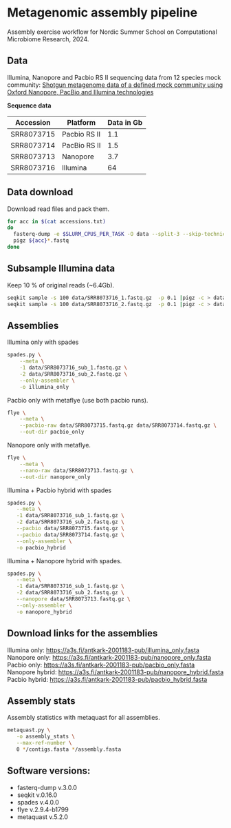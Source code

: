 # Metagenomic assembly pipeline

Assembly exercise workflow for Nordic Summer School on Computational Microbiome Research, 2024. 

## Data

Illumina, Nanopore and Pacbio RS II sequencing data from 12 species mock community: 
[Shotgun metagenome data of a defined mock community using Oxford Nanopore, PacBio and Illumina technologies](https://doi.org/10.1038/s41597-019-0287-z)

__Sequence data__

| Accession   | Platform | Data in Gb |
| -------- | ------- | --- 
| SRR8073715 | Pacbio RS II | 1.1 |
| SRR8073714 | PacBio RS II | 1.5 |
| SRR8073713 | Nanopore | 3.7 |
| SRR8073716 | Illumina | 64 |

## Data download 

Download read files and pack them.

```bash
for acc in $(cat accessions.txt)
do	
  fasterq-dump -e $SLURM_CPUS_PER_TASK -O data --split-3 --skip-technical --progress $acc
  pigz ${acc}*.fastq
done
```

## Subsample Illumina data

Keep 10 % of original reads (~6.4Gb).

```bash
seqkit sample -s 100 data/SRR8073716_1.fastq.gz  -p 0.1 |pigz -c > data/SRR8073716_sub_1.fastq.gz
seqkit sample -s 100 data/SRR8073716_2.fastq.gz  -p 0.1 |pigz -c > data/SRR8073716_sub_2.fastq.gz
```

## Assemblies

Illumina only with spades

```bash
spades.py \
    --meta \
    -1 data/SRR8073716_sub_1.fastq.gz \
    -2 data/SRR8073716_sub_2.fastq.gz \
    --only-assembler \
    -o illumina_only
```

Pacbio only with metaflye (use both pacbio runs). 

```bash
flye \
    --meta \
    --pacbio-raw data/SRR8073715.fastq.gz data/SRR8073714.fastq.gz \
    --out-dir pacbio_only
```

Nanopore only with metaflye.

```bash
flye \
    --meta \
    --nano-raw data/SRR8073713.fastq.gz \
    --out-dir nanopore_only
 ```

Illumina + Pacbio hybrid with spades

 ```bash
spades.py \
    --meta \
    -1 data/SRR8073716_sub_1.fastq.gz \
    -2 data/SRR8073716_sub_2.fastq.gz \
    --pacbio data/SRR8073715.fastq.gz \
    --pacbio data/SRR8073714.fastq.gz \
    --only-assembler \
    -o pacbio_hybrid
 ```

Illumina + Nanopore hybrid with spades.

 ```bash
spades.py \
    --meta \
    -1 data/SRR8073716_sub_1.fastq.gz \
    -2 data/SRR8073716_sub_2.fastq.gz \
    --nanopore data/SRR8073713.fastq.gz \
    --only-assembler \
    -o nanopore_hybrid
 ```

 ## Download links for the assemblies

Illumina only: https://a3s.fi/antkark-2001183-pub/illumina_only.fasta  
Nanopore only: https://a3s.fi/antkark-2001183-pub/nanopore_only.fasta  
Pacbio only: https://a3s.fi/antkark-2001183-pub/pacbio_only.fasta  
Nanopore hybrid: https://a3s.fi/antkark-2001183-pub/nanopore_hybrid.fasta  
Pacbio hybrid: https://a3s.fi/antkark-2001183-pub/pacbio_hybrid.fasta  

## Assembly stats
 
 Assembly statistics with metaquast for all assemblies. 

 ```bash 
metaquast.py \
    -o assembly_stats \
    --max-ref-number \
    0 */contigs.fasta */assembly.fasta
```

## Software versions:
- fasterq-dump v.3.0.0
- seqkit v.0.16.0
- spades v.4.0.0
- flye v.2.9.4-b1799
- metaquast v.5.2.0
